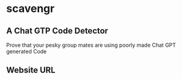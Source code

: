# scavengr
## A Chat GTP Code Detector
Prove that your pesky group mates are using poorly made Chat GPT generated Code
## Website URL
